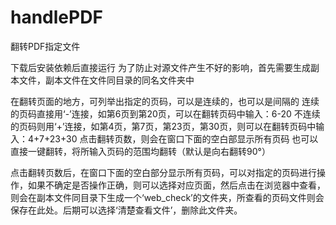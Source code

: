 # handlePDF
翻转PDF指定文件

下载后安装依赖后直接运行
为了防止对源文件产生不好的影响，首先需要生成副本文件，副本文件在文件同目录的同名文件夹中


在翻转页面的地方，可列举出指定的页码，可以是连续的，也可以是间隔的
连续的页码直接用‘-’连接，如第6页到第20页，可以在翻转页码中输入：6-20
不连续的页码则用‘+’连接，如第4页，第7页，第23页，第30页，则可以在翻转页码中输入：4+7+23+30
点击翻转页数，则会在窗口下面的空白部显示所有页码
也可以直接一键翻转，将所输入页码的范围均翻转（默认是向右翻转90°）

点击翻转页数后，在窗口下面的空白部分显示所有页码，可以对指定的页码进行操作，如果不确定是否操作正确，则可以选择对应页面，然后点击在浏览器中查看，则会在副本文件同目录下生成一个‘web_check’的文件夹，所查看的页码文件则会保存在此处。后期可以选择‘清楚查看文件’，删除此文件夹。







